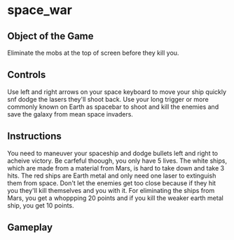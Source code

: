 # space_war

## Object of the Game

Eliminate the mobs at the top of screen before they kill you.

## Controls

Use left and right arrows on your space keyboard to move your ship quickly snf dodge the lasers they'll shoot back. Use your long trigger or more commonly known on Earth as spacebar to shoot and kill the enemies and save the galaxy from mean space invaders.

## Instructions
You need to maneuver your spaceship and dodge bullets left and right to acheive victory. Be carfeful thoough, you only have 5 lives. The white ships, which are made from a material from Mars, is hard to take down and take 3 hits. The red ships are Earth metal and only need one laser to extinguish them from space. Don't let the enemies get too close because if they hit you they'll kill themselves and you with it. For eliminating the ships from Mars, you get a whoppping 20 points and if you kill the weaker earth metal ship, you get 10 points.

## Gameplay

